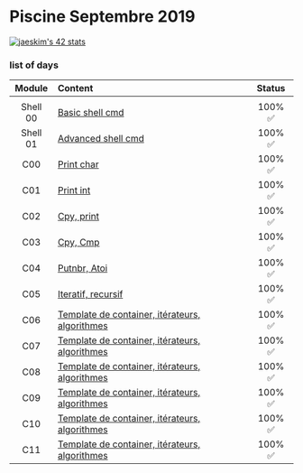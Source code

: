 # Piscine Septembre 2019

[![jaeskim's 42 stats](https://badge42.herokuapp.com/api/stats/alesanto?cursus=C%20Piscine)](https://github.com/JaeSeoKim/badge42)

### list of days

|Module	        |Content		                 		    		                            |Status				      		|
|:-:	          |:--		                        		                		    		    |:-:           					|
|		            |									                                                  |       	              |
|Shell 00   		|[Basic shell cmd](./Shell00)			                                 	|100% :white_check_mark:|
|Shell 01	    	|[Advanced shell cmd](./Shell01)	      		                        |100% :white_check_mark:|
|C00	        	|[Print char](./C00)                                          	  	|100% :white_check_mark:|
|C01          	|[Print int](./C01)						                                   		|100% :white_check_mark:|
|C02          	|[Cpy, print](./C02)	                                              |100% :white_check_mark:|
|C03          	|[Cpy, Cmp](./C03)                		                      				|100% :white_check_mark:|
|C04          	|[Putnbr, Atoi](./C04)					                                    |100% :white_check_mark:|
|C05          	|[Iteratif, recursif](./C05)	  	                                  |100% :white_check_mark:|
|C06          	|[Template de container, itérateurs, algorithmes](./C06)						|100% :white_check_mark:|
|C07          	|[Template de container, itérateurs, algorithmes](./C07)						|100% :white_check_mark:|
|C08          	|[Template de container, itérateurs, algorithmes](./C08)						|100% :white_check_mark:|
|C09          	|[Template de container, itérateurs, algorithmes](./C09)						|100% :white_check_mark:|
|C10	          |[Template de container, itérateurs, algorithmes](./C10)						|100% :white_check_mark:|
|C11          	|[Template de container, itérateurs, algorithmes](./C11)						|100% :white_check_mark:|
